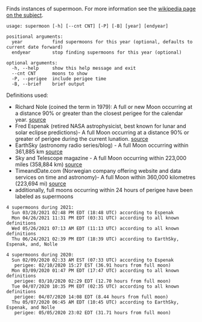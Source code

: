 Finds instances of supermoon.  For more information see the [wikipedia page on the subject](https://en.wikipedia.org/wiki/Supermoon).
```
usage: supermoon [-h] [--cnt CNT] [-P] [-B] [year] [endyear]

positional arguments:
  year           find supermoons for this year (optional, defaults to current date forward)
  endyear        stop finding supermoons for this year (optional)

optional arguments:
  -h, --help     show this help message and exit
  --cnt CNT      moons to show
  -P, --perigee  include perigee time
  -B, --brief    brief output
```

Definitions used:
* Richard Nole (coined the term in 1979): A full or new Moon occurring at a 
  distance 90% or greater than the closest perigee for the calendar year.
  [source](https://www.astropro.com/features/tables/cen21ce/suprmoon.html)
* Fred Espenak (retired NASA astrophysicist, best known for lunar and solar 
  eclipse predictions)- A full Moon occurring at a distance 90% or greater 
  of perigee during the current lunation.
  [source](http://astropixels.com/ephemeris/moon/fullperigee2001.html)
* EarthSky (astronomy radio series/blog) - A full Moon occurring within 361,885 km
  [source](http://earthsky.org/astronomy-essentials/why-experts-disagree-on-what-makes-a-supermoon#nolle)
* Sky and Telescope magazine - A full Moon occurring within 223,000 miles (358,884 km)
  [source](https://skyandtelescope.org/observing/what-is-a-supermoon/)
* TimeandDate.com (Norwegian company offering website and data services on 
  time and astronomy)- A full Moon within 360,000 kilometres (223,694 mi) 
  [source](https://www.timeanddate.com/astronomy/moon/super-full-moon.html)
* additionally, full moons occurring within 24 hours of perigee have been labeled as supermoons    
```
4 supermoons during 2021:
  Sun 03/28/2021 02:48 PM EDT (18:48 UTC) according to Espenak
  Mon 04/26/2021 11:31 PM EDT (03:31 UTC) according to all known definitions
  Wed 05/26/2021 07:13 AM EDT (11:13 UTC) according to all known definitions
  Thu 06/24/2021 02:39 PM EDT (18:39 UTC) according to EarthSky, Espenak, and, Nolle

4 supermoons during 2020:
  Sun 02/09/2020 02:33 AM EST (07:33 UTC) according to Espenak
   perigee: 02/10/2020 15:27 EST (36.91 hours from full moon)
  Mon 03/09/2020 01:47 PM EDT (17:47 UTC) according to all known definitions
   perigee: 03/10/2020 02:29 EDT (12.70 hours from full moon)
  Tue 04/07/2020 10:35 PM EDT (02:35 UTC) according to all known definitions
   perigee: 04/07/2020 14:08 EDT (8.44 hours from full moon)
  Thu 05/07/2020 06:45 AM EDT (10:45 UTC) according to EarthSky, Espenak, and Nolle
   perigee: 05/05/2020 23:02 EDT (31.71 hours from full moon)
```
